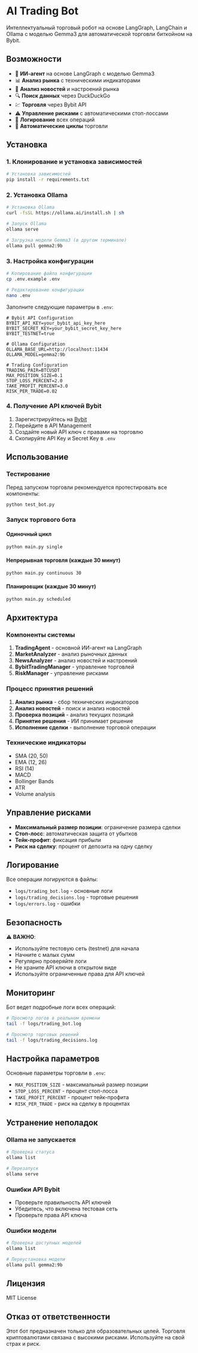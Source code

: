 # AI Trading Bot

Интеллектуальный торговый робот на основе LangGraph, LangChain и Ollama с моделью Gemma3 для автоматической торговли биткойном на Bybit.

## Возможности

- 🤖 **ИИ-агент** на основе LangGraph с моделью Gemma3
- 📊 **Анализ рынка** с техническими индикаторами
- 📰 **Анализ новостей** и настроений рынка
- 🔍 **Поиск данных** через DuckDuckGo
- 💹 **Торговля** через Bybit API
- ⚠️ **Управление рисками** с автоматическими стоп-лоссами
- 📝 **Логирование** всех операций
- 🔄 **Автоматические циклы** торговли

## Установка

### 1. Клонирование и установка зависимостей

```bash
# Установка зависимостей
pip install -r requirements.txt
```

### 2. Установка Ollama

```bash
# Установка Ollama
curl -fsSL https://ollama.ai/install.sh | sh

# Запуск Ollama
ollama serve

# Загрузка модели Gemma3 (в другом терминале)
ollama pull gemma2:9b
```

### 3. Настройка конфигурации

```bash
# Копирование файла конфигурации
cp .env.example .env

# Редактирование конфигурации
nano .env
```

Заполните следующие параметры в `.env`:

```env
# Bybit API Configuration
BYBIT_API_KEY=your_bybit_api_key_here
BYBIT_SECRET_KEY=your_bybit_secret_key_here
BYBIT_TESTNET=true

# Ollama Configuration
OLLAMA_BASE_URL=http://localhost:11434
OLLAMA_MODEL=gemma2:9b

# Trading Configuration
TRADING_PAIR=BTCUSDT
MAX_POSITION_SIZE=0.1
STOP_LOSS_PERCENT=2.0
TAKE_PROFIT_PERCENT=3.0
RISK_PER_TRADE=0.02
```

### 4. Получение API ключей Bybit

1. Зарегистрируйтесь на [Bybit](https://www.bybit.com/)
2. Перейдите в API Management
3. Создайте новый API ключ с правами на торговлю
4. Скопируйте API Key и Secret Key в `.env`

## Использование

### Тестирование

Перед запуском торговли рекомендуется протестировать все компоненты:

```bash
python test_bot.py
```

### Запуск торгового бота

#### Одиночный цикл
```bash
python main.py single
```

#### Непрерывная торговля (каждые 30 минут)
```bash
python main.py continuous 30
```

#### Планировщик (каждые 30 минут)
```bash
python main.py scheduled
```

## Архитектура

### Компоненты системы

1. **TradingAgent** - основной ИИ-агент на LangGraph
2. **MarketAnalyzer** - анализ рыночных данных
3. **NewsAnalyzer** - анализ новостей и настроений
4. **BybitTradingManager** - управление торговлей
5. **RiskManager** - управление рисками

### Процесс принятия решений

1. **Анализ рынка** - сбор технических индикаторов
2. **Анализ новостей** - поиск и анализ новостей
3. **Проверка позиций** - анализ текущих позиций
4. **Принятие решения** - ИИ принимает решение
5. **Исполнение сделки** - выполнение торговой операции

### Технические индикаторы

- SMA (20, 50)
- EMA (12, 26)
- RSI (14)
- MACD
- Bollinger Bands
- ATR
- Volume analysis

## Управление рисками

- **Максимальный размер позиции**: ограничение размера сделки
- **Стоп-лосс**: автоматическая защита от убытков
- **Тейк-профит**: фиксация прибыли
- **Риск на сделку**: процент от депозита на одну сделку

## Логирование

Все операции логируются в файлы:

- `logs/trading_bot.log` - основные логи
- `logs/trading_decisions.log` - торговые решения
- `logs/errors.log` - ошибки

## Безопасность

⚠️ **ВАЖНО**: 

- Используйте тестовую сеть (testnet) для начала
- Начните с малых сумм
- Регулярно проверяйте логи
- Не храните API ключи в открытом виде
- Используйте ограниченные права для API ключей

## Мониторинг

Бот ведет подробные логи всех операций:

```bash
# Просмотр логов в реальном времени
tail -f logs/trading_bot.log

# Просмотр торговых решений
tail -f logs/trading_decisions.log
```

## Настройка параметров

Основные параметры торговли в `.env`:

- `MAX_POSITION_SIZE` - максимальный размер позиции
- `STOP_LOSS_PERCENT` - процент стоп-лосса
- `TAKE_PROFIT_PERCENT` - процент тейк-профита
- `RISK_PER_TRADE` - риск на сделку в процентах

## Устранение неполадок

### Ollama не запускается
```bash
# Проверка статуса
ollama list

# Перезапуск
ollama serve
```

### Ошибки API Bybit
- Проверьте правильность API ключей
- Убедитесь, что включена тестовая сеть
- Проверьте права API ключа

### Ошибки модели
```bash
# Проверка доступных моделей
ollama list

# Переустановка модели
ollama pull gemma2:9b
```

## Лицензия

MIT License

## Отказ от ответственности

Этот бот предназначен только для образовательных целей. Торговля криптовалютами связана с высокими рисками. Используйте на свой страх и риск.